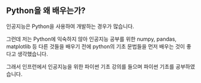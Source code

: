 ## Python을 왜 배우는가?
인공지능은 Python을 사용하여 개발하는 경우가 많습니다.

그런데 저는 Python에 익숙하지 않아 인공지능 공부를 위한 numpy, pandas, matplotlib 등 다른 것들을 배우기 전에 python의 기초 문법들을 먼저 배우는 것이 좋다고 생각했습니다.

그래서 인프런에서 인공지능을 위한 파이썬 기초 강의를 들으며 파이썬 기초를 공부하였습니다.
